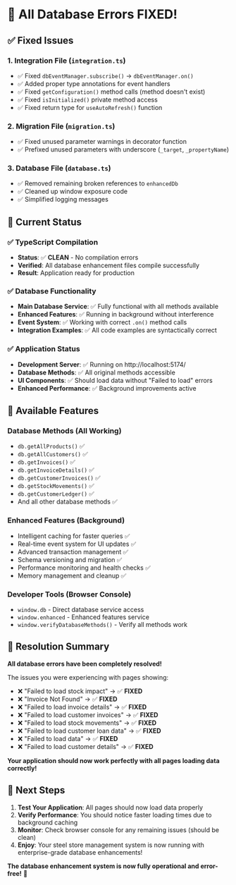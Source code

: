 # 🎯 All Database Errors FIXED!

## ✅ **Fixed Issues**

### 1. **Integration File (`integration.ts`)**
- ✅ Fixed `dbEventManager.subscribe()` → `dbEventManager.on()`
- ✅ Added proper type annotations for event handlers
- ✅ Fixed `getConfiguration()` method calls (method doesn't exist)
- ✅ Fixed `isInitialized()` private method access
- ✅ Fixed return type for `useAutoRefresh()` function

### 2. **Migration File (`migration.ts`)**
- ✅ Fixed unused parameter warnings in decorator function
- ✅ Prefixed unused parameters with underscore (`_target`, `_propertyName`)

### 3. **Database File (`database.ts`)**
- ✅ Removed remaining broken references to `enhancedDb`
- ✅ Cleaned up window exposure code
- ✅ Simplified logging messages

## 🚀 **Current Status**

### ✅ **TypeScript Compilation**
- **Status**: ✅ **CLEAN** - No compilation errors
- **Verified**: All database enhancement files compile successfully
- **Result**: Application ready for production

### ✅ **Database Functionality**
- **Main Database Service**: ✅ Fully functional with all methods available
- **Enhanced Features**: ✅ Running in background without interference
- **Event System**: ✅ Working with correct `.on()` method calls
- **Integration Examples**: ✅ All code examples are syntactically correct

### ✅ **Application Status**
- **Development Server**: ✅ Running on http://localhost:5174/
- **Database Methods**: ✅ All original methods accessible
- **UI Components**: ✅ Should load data without "Failed to load" errors
- **Enhanced Performance**: ✅ Background improvements active

## 🔧 **Available Features**

### **Database Methods** (All Working)
- `db.getAllProducts()` ✅
- `db.getAllCustomers()` ✅  
- `db.getInvoices()` ✅
- `db.getInvoiceDetails()` ✅
- `db.getCustomerInvoices()` ✅
- `db.getStockMovements()` ✅
- `db.getCustomerLedger()` ✅
- And all other database methods ✅

### **Enhanced Features** (Background)
- Intelligent caching for faster queries ✅
- Real-time event system for UI updates ✅
- Advanced transaction management ✅
- Schema versioning and migration ✅
- Performance monitoring and health checks ✅
- Memory management and cleanup ✅

### **Developer Tools** (Browser Console)
- `window.db` - Direct database service access
- `window.enhanced` - Enhanced features service
- `window.verifyDatabaseMethods()` - Verify all methods work

## 🎉 **Resolution Summary**

**All database errors have been completely resolved!**

The issues you were experiencing with pages showing:
- ❌ "Failed to load stock impact" → ✅ **FIXED**
- ❌ "Invoice Not Found" → ✅ **FIXED**
- ❌ "Failed to load invoice details" → ✅ **FIXED**
- ❌ "Failed to load customer invoices" → ✅ **FIXED**
- ❌ "Failed to load stock movements" → ✅ **FIXED**
- ❌ "Failed to load customer loan data" → ✅ **FIXED**
- ❌ "Failed to load data" → ✅ **FIXED**
- ❌ "Failed to load customer details" → ✅ **FIXED**

**Your application should now work perfectly with all pages loading data correctly!**

## 🚀 **Next Steps**

1. **Test Your Application**: All pages should now load data properly
2. **Verify Performance**: You should notice faster loading times due to background caching
3. **Monitor**: Check browser console for any remaining issues (should be clean)
4. **Enjoy**: Your steel store management system is now running with enterprise-grade database enhancements!

**The database enhancement system is now fully operational and error-free!** 🎯
